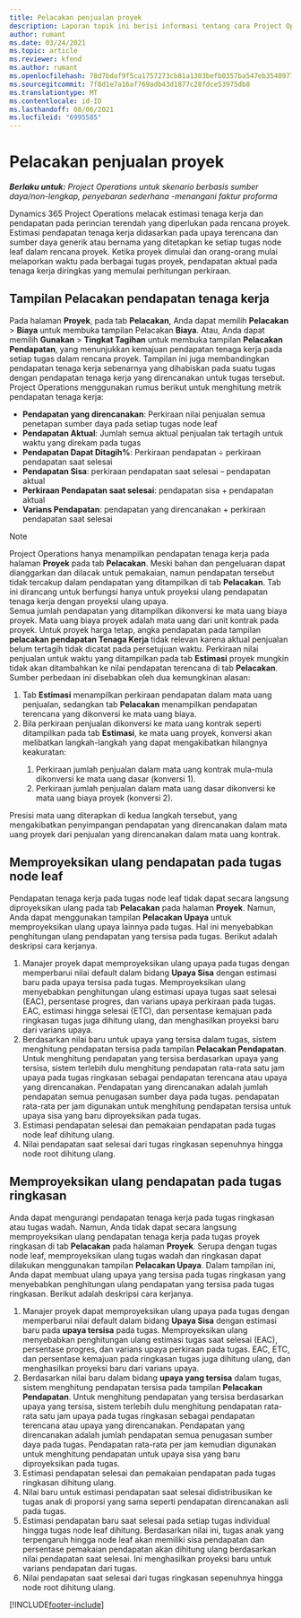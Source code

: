 ```yaml
---
title: Pelacakan penjualan proyek
description: Laporan topik ini berisi informasi tentang cara Project Operations melacak kemajuan terhadap pendapatan tenaga kerja pada proyek.
author: rumant
ms.date: 03/24/2021
ms.topic: article
ms.reviewer: kfend
ms.author: rumant
ms.openlocfilehash: 78d7bdaf9f5ca1757273cb81a1303befb0357ba547eb354097786fc3c38962b9
ms.sourcegitcommit: 7f8d1e7a16af769adb43d1877c28fdce53975db8
ms.translationtype: MT
ms.contentlocale: id-ID
ms.lasthandoff: 08/06/2021
ms.locfileid: "6995585"
---
```

# <a name="project-sales-tracking"></a>Pelacakan penjualan proyek

_**Berlaku untuk:** Project Operations untuk skenario berbasis sumber daya/non-lengkap, penyebaran sederhana -menangani faktur proforma_

Dynamics 365 Project Operations melacak estimasi tenaga kerja dan pendapatan pada perincian terendah yang diperlukan pada rencana proyek. Estimasi pendapatan tenaga kerja didasarkan pada upaya terencana dan sumber daya generik atau bernama yang ditetapkan ke setiap tugas node leaf dalam rencana proyek. Ketika proyek dimulai dan orang-orang mulai melaporkan waktu pada berbagai tugas proyek, pendapatan aktual pada tenaga kerja diringkas yang memulai perhitungan perkiraan.

## <a name="labor-revenue-tracking-view"></a>Tampilan Pelacakan pendapatan tenaga kerja

Pada halaman **Proyek**, pada tab **Pelacakan**, Anda dapat memilih **Pelacakan** > **Biaya** untuk membuka tampilan Pelacakan **Biaya**. Atau, Anda dapat memilih **Gunakan** > **Tingkat Tagihan** untuk membuka tampilan **Pelacakan Pendapatan**, yang menunjukkan kemajuan pendapatan tenaga kerja pada setiap tugas dalam rencana proyek. Tampilan ini juga membandingkan pendapatan tenaga kerja sebenarnya yang dihabiskan pada suatu tugas dengan pendapatan tenaga kerja yang direncanakan untuk tugas tersebut. Project Operations menggunakan rumus berikut untuk menghitung metrik pendapatan tenaga kerja:

- **Pendapatan yang direncanakan**: Perkiraan nilai penjualan semua penetapan sumber daya pada setiap tugas node leaf
- **Pendapatan Aktual**: Jumlah semua aktual penjualan tak tertagih untuk waktu yang direkam pada tugas
- **Pendapatan Dapat Ditagih%**: Perkiraan pendapatan ÷ perkiraan pendapatan saat selesai
- **Pendapatan Sisa**: perkiraan pendapatan saat selesai – pendapatan aktual
- **Perkiraan Pendapatan saat selesai**: pendapatan sisa + pendapatan aktual
- **Varians Pendapatan**: pendapatan yang direncanakan + perkiraan pendapatan saat selesai


> [!NOTE]
> Project Operations hanya menampilkan pendapatan tenaga kerja pada halaman **Proyek** pada tab **Pelacakan**. Meski bahan dan pengeluaran dapat dianggarkan dan dilacak untuk pemakaian, namun pendapatan tersebut tidak tercakup dalam pendapatan yang ditampilkan di tab **Pelacakan**. Tab ini dirancang untuk berfungsi hanya untuk proyeksi ulang pendapatan tenaga kerja dengan proyeksi ulang upaya.  
> Semua jumlah pendapatan yang ditampilkan dikonversi ke mata uang biaya proyek. Mata uang biaya proyek adalah mata uang dari unit kontrak pada proyek. Untuk proyek harga tetap, angka pendapatan pada tampilan **pelacakan pendapatan Tenaga Kerja** tidak relevan karena aktual penjualan belum tertagih tidak dicatat pada persetujuan waktu.
> Perkiraan nilai penjualan untuk waktu yang ditampilkan pada tab **Estimasi** proyek mungkin tidak akan ditambahkan ke nilai pendapatan terencana di tab **Pelacakan**. Sumber perbedaan ini disebabkan oleh dua kemungkinan alasan:
><ol>
   ><li> Tab <b>Estimasi</b> menampilkan perkiraan pendapatan dalam mata uang penjualan, sedangkan tab <b>Pelacakan</b> menampilkan pendapatan terencana yang dikonversi ke mata uang biaya. </li>
   ><li> Bila perkiraan penjualan dikonversi ke mata uang kontrak seperti ditampilkan pada tab <b>Estimasi</b>, ke mata uang proyek, konversi akan melibatkan langkah-langkah yang dapat mengakibatkan hilangnya keakuratan: </li>
><ol>
><li> Perkiraan jumlah penjualan dalam mata uang kontrak mula-mula dikonversi ke mata uang dasar (konversi 1).</li>
><li> Perkiraan jumlah penjualan dalam mata uang dasar dikonversi ke mata uang biaya proyek (konversi 2). </li>
></ol>
></ol>
> Presisi mata uang diterapkan di kedua langkah tersebut, yang mengakibatkan penyimpangan pendapatan yang direncanakan dalam mata uang proyek dari penjualan yang direncanakan dalam mata uang kontrak.
   

## <a name="reprojecting-revenues-on-leaf-node-tasks"></a>Memproyeksikan ulang pendapatan pada tugas node leaf

Pendapatan tenaga kerja pada tugas node leaf tidak dapat secara langsung diproyeksikan ulang pada tab **Pelacakan** pada halaman **Proyek**. Namun, Anda dapat menggunakan tampilan **Pelacakan Upaya** untuk memproyeksikan ulang upaya lainnya pada tugas. Hal ini menyebabkan penghitungan ulang pendapatan yang tersisa pada tugas. Berikut adalah deskripsi cara kerjanya.

1. Manajer proyek dapat memproyeksikan ulang upaya pada tugas dengan memperbarui nilai default dalam bidang **Upaya Sisa** dengan estimasi baru pada upaya tersisa pada tugas. Memproyeksikan ulang menyebabkan penghitungan ulang estimasi upaya tugas saat selesai (EAC), persentase progres, dan varians upaya perkiraan pada tugas. EAC, estimasi hingga selesai (ETC), dan persentase kemajuan pada ringkasan tugas juga dihitung ulang, dan menghasilkan proyeksi baru dari varians upaya.
2. Berdasarkan nilai baru untuk upaya yang tersisa dalam tugas, sistem menghitung pendapatan tersisa pada tampilan **Pelacakan Pendapatan**. Untuk menghitung pendapatan yang tersisa berdasarkan upaya yang tersisa, sistem terlebih dulu menghitung pendapatan rata-rata satu jam upaya pada tugas ringkasan sebagai pendapatan terencana atau upaya yang direncanakan. Pendapatan yang direncanakan adalah jumlah pendapatan semua penugasan sumber daya pada tugas. pendapatan rata-rata per jam digunakan untuk menghitung pendapatan tersisa untuk upaya sisa yang baru diproyeksikan pada tugas.
3. Estimasi pendapatan selesai dan pemakaian pendapatan pada tugas node leaf dihitung ulang.
4. Nilai pendapatan saat selesai dari tugas ringkasan sepenuhnya hingga node root dihitung ulang.

## <a name="reprojecting-revenues-on-summary-tasks"></a>Memproyeksikan ulang pendapatan pada tugas ringkasan

Anda dapat mengurangi pendapatan tenaga kerja pada tugas ringkasan atau tugas wadah. Namun, Anda tidak dapat secara langsung memproyeksikan ulang pendapatan tenaga kerja pada tugas proyek ringkasan di tab **Pelacakan** pada halaman **Proyek**. Serupa dengan tugas node leaf, memproyeksikan ulang tugas wadah dan ringkasan dapat dilakukan menggunakan tampilan **Pelacakan Upaya**. Dalam tampilan ini, Anda dapat membuat ulang upaya yang tersisa pada tugas ringkasan yang menyebabkan penghitungan ulang pendapatan yang tersisa pada tugas ringkasan. Berikut adalah deskripsi cara kerjanya.

1. Manajer proyek dapat memproyeksikan ulang upaya pada tugas dengan memperbarui nilai default dalam bidang **Upaya Sisa** dengan estimasi baru pada **upaya tersisa** pada tugas. Memproyeksikan ulang menyebabkan penghitungan ulang estimasi tugas saat selesai (EAC), persentase progres, dan varians upaya perkiraan pada tugas. EAC, ETC, dan persentase kemajuan pada ringkasan tugas juga dihitung ulang, dan menghasilkan proyeksi baru dari varians upaya.
2. Berdasarkan nilai baru dalam bidang **upaya yang tersisa** dalam tugas, sistem menghitung pendapatan tersisa pada tampilan **Pelacakan Pendapatan**. Untuk menghitung pendapatan yang tersisa berdasarkan upaya yang tersisa, sistem terlebih dulu menghitung pendapatan rata-rata satu jam upaya pada tugas ringkasan sebagai pendapatan terencana atau upaya yang direncanakan. Pendapatan yang direncanakan adalah jumlah pendapatan semua penugasan sumber daya pada tugas. Pendapatan rata-rata per jam kemudian digunakan untuk menghitung pendapatan untuk upaya sisa yang baru diproyeksikan pada tugas.
3. Estimasi pendapatan selesai dan pemakaian pendapatan pada tugas ringkasan dihitung ulang.
4. Nilai baru untuk estimasi pendapatan saat selesai didistribusikan ke tugas anak di proporsi yang sama seperti pendapatan direncanakan asli pada tugas.
5. Estimasi pendapatan baru saat selesai pada setiap tugas individual hingga tugas node leaf dihitung. Berdasarkan nilai ini, tugas anak yang terpengaruh hingga node leaf akan memiliki sisa pendapatan dan persentase pemakaian pendapatan akan dihitung ulang berdasarkan nilai pendapatan saat selesai. Ini menghasilkan proyeksi baru untuk varians pendapatan dari tugas. 
6. Nilai pendapatan saat selesai dari tugas ringkasan sepenuhnya hingga node root dihitung ulang.


[!INCLUDE[footer-include](../includes/footer-banner.md)]

